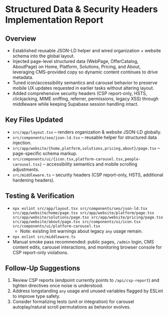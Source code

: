 # Structured Data & Security Headers Implementation Report

## Overview
- Established reusable JSON-LD helper and wired organization + website schema into the global layout.
- Injected page-level structured data (WebPage, OfferCatalog, AboutPage) on Home, Platform, Solutions, Pricing, and About, leveraging CMS-provided copy so dynamic content continues to drive metadata.
- Tuned icon/accessibility semantics and carousel behavior to preserve mobile UX updates requested in earlier tasks without altering layout.
- Added comprehensive security headers (CSP report-only, HSTS, clickjacking, MIME sniffing, referrer, permissions, legacy XSS) through middleware while keeping Supabase session handling intact.

## Key Files Updated
- `src/app/layout.tsx` – renders organization & website JSON-LD globally.
- `src/components/seo/json-ld.tsx` – reusable helper for structured data injection.
- `src/app/website/{home,platform,solutions,pricing,about}/page.tsx` – page-specific schema markup.
- `src/components/ui/{icon.tsx,platform-carousel.tsx,people-carousel.tsx}` – accessibility semantics and mobile scrolling adjustments.
- `src/middleware.ts` – security headers (CSP report-only, HSTS, additional hardening headers).

## Testing & Verification
- `npx eslint src/app/layout.tsx src/components/seo/json-ld.tsx src/app/website/home/page.tsx src/app/website/platform/page.tsx src/app/website/solutions/page.tsx src/app/website/pricing/page.tsx src/app/website/about/page.tsx src/components/ui/icon.tsx src/components/ui/platform-carousel.tsx`
  - Note: existing lint warnings about legacy `any` usage remain.
- `npx eslint src/middleware.ts`
- Manual smoke pass recommended: public pages, `/admin` login, CMS content edits, carousel interactions, and monitoring browser console for CSP report-only violations.

## Follow-Up Suggestions
1. Review CSP reports (endpoint currently points to `/api/csp-report`) and tighten directives once noise is understood.
2. Address longstanding `any` usage and unused variables flagged by ESLint to improve type safety.
3. Consider formalizing tests (unit or integration) for carousel autoplay/natural scroll permutations as behavior evolves.
